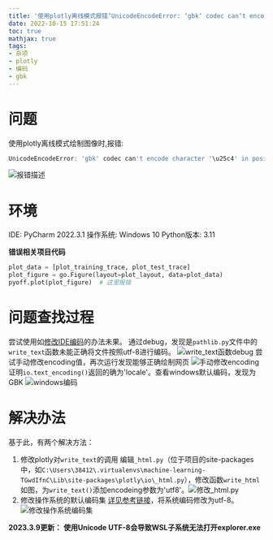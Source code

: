 ```yaml
---
title: '使用plotly离线模式报错‘UnicodeEncodeError: ‘gbk‘ codec can‘t encode character in position: ‘的解决方法'
date: 2022-10-15 17:51:24
toc: true
mathjax: true
tags:
- 杂项
- plotly
- 编码
- gbk
---
```


# 问题
使用plotly离线模式绘制图像时,报错:

```powershell
UnicodeEncodeError: 'gbk' codec can't encode character '\u25c4' in position 276398: illegal multibyte sequence
```
![报错描述](https:/raw.githubusercontent.com/buttering/EasyBlogs/master/asset/pictures/bdf03a9b9bdacaaf60d1f899c0222865/74d51bfa109b4065ccb3ba37b6922bb3.png)
# 环境
IDE: PyCharm 2022.3.1
操作系统: Windows 10
Python版本: 3.11

**错误相关项目代码**
```python
plot_data = [plot_training_trace, plot_test_trace]
plot_figure = go.Figure(layout=plot_layout, data=plot_data)
pyoff.plot(plot_figure)  # 这里报错
```
# 问题查找过程
尝试使用如[修改IDE编码](https://blog.csdn.net/lj606/article/details/121752437)的办法未果。
通过debug，发现是```pathlib.py```文件中的```write_text```函数未能正确将文件按照utf-8进行编码。
![write_text函数debug](https:/raw.githubusercontent.com/buttering/EasyBlogs/master/asset/pictures/bdf03a9b9bdacaaf60d1f899c0222865/1ed4e79576fd90153117531cab86df90.png)
尝试手动修改encoding值，再次运行发现能够正确绘制网页
![手动修改encoding](https:/raw.githubusercontent.com/buttering/EasyBlogs/master/asset/pictures/bdf03a9b9bdacaaf60d1f899c0222865/0ec2f81a958f960094bafc7d88c71415.png)
证明```io.text_encoding()```返回的确为'locale'。查看windows默认编码，发现为GBK
![windows编码](https:/raw.githubusercontent.com/buttering/EasyBlogs/master/asset/pictures/bdf03a9b9bdacaaf60d1f899c0222865/ac4ddef02e4ff6c9ae8cf499176edd0d.png)
# 解决办法
基于此，有两个解决方法：
1. 修改plotly对```write_text```的调用
编辑```_html.py```（位于项目的site-packages中，如```C:\Users\38412\.virtualenvs\machine-learning-TGwdIfnC\Lib\site-packages\plotly\io\_html.py```），修改函数```write_html```如图，为```write_text()```添加encodeing参数为'utf8'。![修改_html.py](https:/raw.githubusercontent.com/buttering/EasyBlogs/master/asset/pictures/bdf03a9b9bdacaaf60d1f899c0222865/89e1637966679d4832fd25d2d56ed3de.png)
2. 修改操作系统的默认编码集
[详见参考链接](https://zhuanlan.zhihu.com/p/153219931#:~:text=%E8%AE%BE%E7%BD%AE%E6%96%B9%E6%B3%95%EF%BC%9A%E6%8E%A7%E5%88%B6%E9%9D%A2%E6%9D%BF-%3E%E5%8C%BA%E5%9F%9F-%3E%E7%AE%A1%E7%90%86%3E%E6%9B%B4%E6%94%B9%E7%B3%BB%E7%BB%9F%E5%8C%BA%E5%9F%9F%E8%AE%BE%E7%BD%AE,%E8%AE%BE%E7%BD%AE%E5%A5%BD%E5%90%8E%EF%BC%8C%E9%87%8D%E5%90%AF%EF%BC%8C%E7%B3%BB%E7%BB%9F%E7%BC%96%E7%A0%81%E5%8D%B3%E5%8F%98%E4%B8%BAUTF-8%E6%A0%BC%E5%BC%8F%E3%80%82)，将系统编码修改为utf-8。
![修改操作系统编码集](https:/raw.githubusercontent.com/buttering/EasyBlogs/master/asset/pictures/bdf03a9b9bdacaaf60d1f899c0222865/720674378cbd8f77db886ac893f5467d.png)

**2023.3.9更新：**
**使用Unicode UTF-8会导致WSL子系统无法打开explorer.exe**